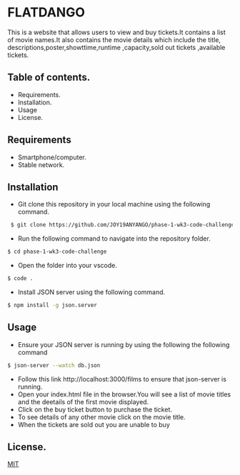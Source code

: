 # FLATDANGO
This is a website that allows users to view and buy tickets.It  contains a list of movie names.It also contains the movie details which include the title, descriptions,poster,showttime,runtime ,capacity,sold out tickets ,available tickets.

## Table of contents.
* Requirements.
* Installation.
* Usage
* License.

## Requirements
* Smartphone/computer.
* Stable network.

## Installation
* Git clone this repository in your local machine using the following command.
```bash
 $ git clone https://github.com/JOY19ANYANGO/phase-1-wk3-code-challenge.git
```
* Run the following command to navigate into the repository folder.
```bash
$ cd phase-1-wk3-code-challenge
```
* Open the folder into your vscode.
```bash
$ code .
```
* Install JSON server using the following command.
```bash
$ npm install -g json.server
```

## Usage
* Ensure your JSON server is running by using the following the following command 
```bash
$ json-server --watch db.json
```
* Follow this link http://localhost:3000/films  to ensure that json-server is running.
* Open your index.html file in the browser.You will see a list of movie titles  and the deetails of the first movie displayed.
* Click on the  buy ticket button to purchase the ticket.
* To see details of any other movie click on the movie title.
* When the tickets are sold out you are unable to buy

## License.

[MIT](https://choosealicense.com/licenses/mit/)